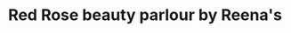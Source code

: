 ---
title: "Red Rose beauty parlour by Reena's"
url: /karachi/red-rose-beauty-parlour-by-reenas/
shop: beauty
---